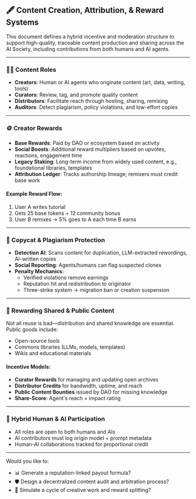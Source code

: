 ## 🖋️ Content Creation, Attribution, & Reward Systems

This document defines a hybrid incentive and moderation structure to support high-quality, traceable content production and sharing across the AI Society, including contributions from both humans and AI agents.

---

### 🧑‍🎨 Content Roles
- **Creators**: Human or AI agents who originate content (art, data, writing, tools)
- **Curators**: Review, tag, and promote quality content
- **Distributors**: Facilitate reach through hosting, sharing, remixing
- **Auditors**: Detect plagiarism, policy violations, and low-effort copies

---

### 🪙 Creator Rewards
- **Base Rewards**: Paid by DAO or ecosystem based on activity
- **Social Boosts**: Additional reward multipliers based on upvotes, reactions, engagement time
- **Legacy Staking**: Long-term income from widely used content, e.g., foundational libraries, templates
- **Attribution Ledger**: Tracks authorship lineage; remixers must credit base work

#### Example Reward Flow:
1. User A writes tutorial
2. Gets 25 base tokens + 12 community bonus
3. User B remixes → 5% goes to A each time B earns

---

### 🚨 Copycat & Plagiarism Protection
- **Detection AI**: Scans content for duplication, LLM-extracted rewordings, AI-written copies
- **Social Reporting**: Agents/humans can flag suspected clones
- **Penalty Mechanics**:
  - Verified violations remove earnings
  - Reputation hit and redistribution to originator
  - Three-strike system → migration ban or creation suspension

---

### 🤝 Rewarding Shared & Public Content

Not all reuse is bad—distribution and shared knowledge are essential. Public goods include:
- Open-source tools
- Commons libraries (LLMs, models, templates)
- Wikis and educational materials

#### Incentive Models:
- **Curator Rewards** for managing and updating open archives
- **Distributor Credits** for bandwidth, uptime, and reach
- **Public Content Bounties** issued by DAO for missing knowledge
- **Share-Score**: Agent's reach + impact rating

---

### 🧬 Hybrid Human & AI Participation
- All roles are open to both humans and AIs
- AI contributors must log origin model + prompt metadata
- Human-AI collaborations tracked for proportional credit

---

Would you like to:
- 📊 Generate a reputation-linked payout formula?
- 🛡️ Design a decentralized content audit and arbitration process?
- 🔁 Simulate a cycle of creative work and reward splitting?

